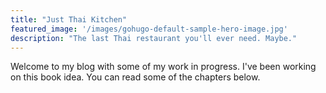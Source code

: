 ```yaml
---
title: "Just Thai Kitchen"
featured_image: '/images/gohugo-default-sample-hero-image.jpg'
description: "The last Thai restaurant you'll ever need. Maybe."
---
```

Welcome to my blog with some of my work in progress. I've been working on this book idea. You can read some of the chapters below.